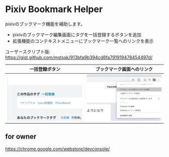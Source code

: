 # Pixiv Bookmark Helper
pixivのブックマーク機能を補助します。

* pixivのブックマーク編集画面にタグを一括登録するボタンを追加
* 拡張機能のコンテキストメニューにブックマーク一覧へのリンクを表示

ユーザースクリプト版: https://gist.github.com/mstssk/913bfa9b394cd6fa791919478454497d/

| 一括登録ボタン | ブックマーク画面へのリンク |
|:----:|:----:|
| ![一括登録ボタン](./docs/screenshot01.png) | ![ブックマーク画面へのリンク](./docs/screenshot02.png) |

## for owner

https://chrome.google.com/webstore/devconsole/
